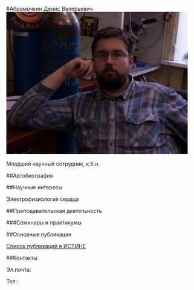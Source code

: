 #Абрамочкин Денис Валерьевич
![Абрамочкин Денис Валерьевич](./abramochkin.jpg "Абрамочкин Денис Валерьевич")

Младший научный сотрудник, к.б.н.

##Автобиография

##Научные интересы

Электрофизиология сердца

##Преподавательская деятельность

###Семинары и практикумы


##Основные публикации


[Список публикаций в ИСТИНЕ](http://istina.msu.ru/profile/abram340/)

##Контакты

Эл.почта: 

Тел.: 